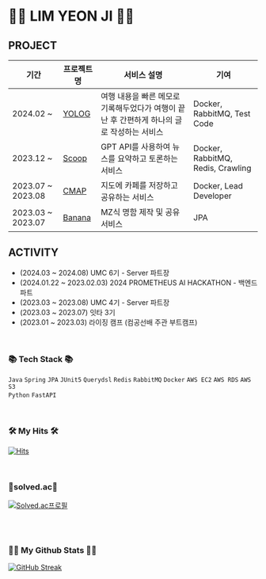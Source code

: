 <!-- ![header](https://capsule-render.vercel.app/api?type=wave&color=auto&height=300&section=header&text=Hello%20I'm%20Yeonjy&fontSize=60&animation=fadeIn) -->


# 👩‍🎤 LIM YEON JI 👩‍🎤

## PROJECT

| 기간 | 프로젝트명 | 서비스 설명 | 기여 |
| --- | --- | --- | --- |
| 2024.02 ~ | [YOLOG](https://github.com/pyro-yolog/yolog-server) | 여행 내용을 빠른 메모로 기록해두었다가 여행이 끝난 후 간편하게 하나의 글로 작성하는 서비스 | Docker, RabbitMQ, Test Code
| 2023.12 ~ | [Scoop](https://github.com/tukcomCD2024/JinJiHan) | GPT API를 사용하여 뉴스를 요약하고 토론하는 서비스 | Docker, RabbitMQ, Redis, Crawling
| 2023.07 ~ 2023.08 | [CMAP](https://github.com/UMCCMAP) | 지도에 카페를 저장하고 공유하는 서비스 | Docker, Lead Developer
| 2023.03 ~ 2023.07 | [Banana](https://github.com/ottention/banana_backend) | MZ식 명함 제작 및 공유 서비스 | JPA

## ACTIVITY

- (2024.03 ~ 2024.08) UMC 6기 - Server 파트장
- (2024.01.22 ~ 2023.02.03) 2024 PROMETHEUS AI HACKATHON - 백엔드 파트
- (2023.03 ~ 2023.08) UMC 4기 - Server 파트장
- (2023.03 ~ 2023.07) 잇타 3기
- (2023.01 ~ 2023.03) 라이징 캠프 (컴공선배 주관 부트캠프)

<br/>

### 📚 Tech Stack 📚
`Java` `Spring` `JPA` `JUnit5` `Querydsl` `Redis` `RabbitMQ` `Docker` `AWS EC2` `AWS RDS` `AWS S3`
<br/>
`Python` `FastAPI`

<br/>

### 🛠️ My Hits 🛠️
[![Hits](https://hits.seeyoufarm.com/api/count/incr/badge.svg?url=https%3A%2F%2Fgithub.com%2Fyeonjy&count_bg=%2322D1E5&title_bg=%23555555&icon=&icon_color=%23E7E7E7&title=hits&edge_flat=false)](https://hits.seeyoufarm.com)

<br/>

### 🏅solved.ac🏅
[![Solved.ac프로필](http://mazassumnida.wtf/api/v2/generate_badge?boj=on_your_mark)](https://solved.ac/on_your_mark)

<br/>
<br/>

### 👩‍💻 My Github Stats 👩‍💻
[![GitHub Streak](https://streak-stats.demolab.com?user=yeonjy&theme=merko&hide_border=true&border_radius=30&date_format=%5BY%20%5DM%20j)](https://git.io/streak-stats)
